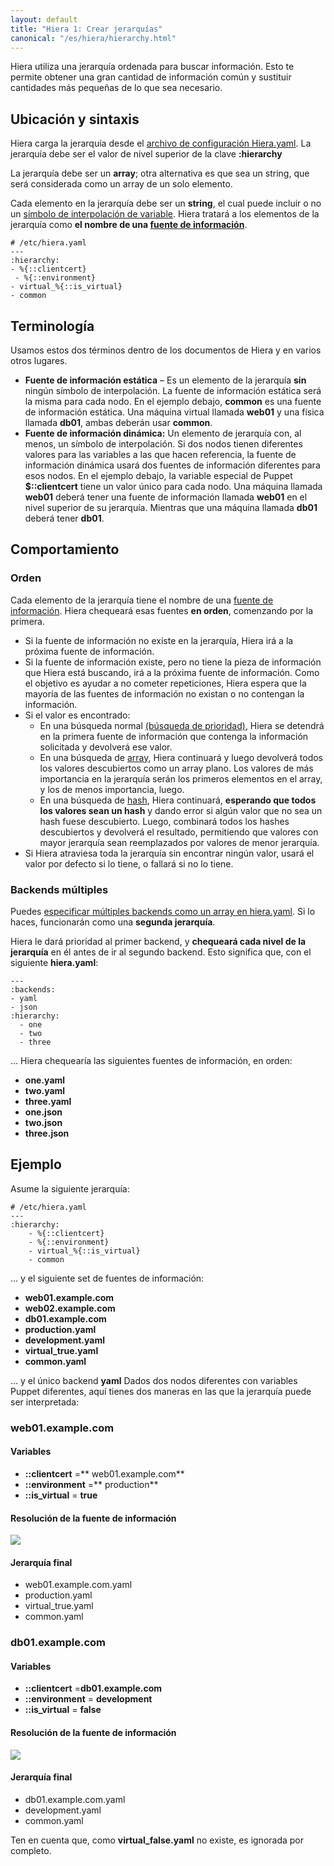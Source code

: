 ```yaml
---
layout: default
title: "Hiera 1: Crear jerarquías"
canonical: "/es/hiera/hierarchy.html"
---
```


Hiera utiliza una jerarquía ordenada para buscar información. Esto te permite obtener una gran cantidad de información común y sustituir cantidades más pequeñas de lo que sea necesario.

## Ubicación y sintaxis

Hiera carga la jerarquía desde el [archivo de configuración Hiera.yaml](http://docs.puppetlabs.com/es/hiera/configuring.html). La jerarquía debe ser el valor de nivel superior de la clave **:hierarchy**

La jerarquía debe ser un **array**; otra alternativa es que sea un string, que será considerada como un array de un solo elemento.

Cada elemento en la jerarquía debe ser un **string**, el cual puede incluir o no un [símbolo de interpolación de variable](http://docs.puppetlabs.com/es/hiera/variables.html). Hiera tratará a los elementos de la jerarquía como **el nombre de una [fuente de información](http://docs.puppetlabs.com/hiera/1/data_sources.html)**.

	# /etc/hiera.yaml
	---
	:hierarchy:
	- %{::clientcert}
	 - %{::environment}
	- virtual_%{::is_virtual}
	- common

## Terminología
Usamos estos dos términos dentro de los documentos de Hiera y en varios otros lugares.

+ **Fuente de información estática** – Es un elemento de la jerarquía **sin** ningún símbolo de interpolación. La fuente de información estática será la misma para cada nodo. En el ejemplo debajo, **common** es una fuente de información estática. Una máquina virtual llamada **web01** y una física llamada **db01**, ambas deberán usar **common**.
+ **Fuente de información dinámica:** Un elemento de jerarquía con, al menos, un símbolo de interpolación. Si dos nodos tienen diferentes valores para las variables a las que hacen referencia, la fuente de información dinámica usará dos fuentes de información diferentes para esos nodos. En el ejemplo debajo, la variable especial de Puppet **$::clientcert** tiene un valor único para cada nodo. Una máquina llamada **web01** deberá tener una fuente de información llamada **web01** en el nivel superior de su jerarquía. Mientras que una máquina llamada **db01** deberá tener **db01**.

## Comportamiento
### Orden
Cada elemento de la jerarquía tiene el nombre de una [fuente de información](http://docs.puppetlabs.com/es/hiera/data_sources.html). Hiera chequeará esas fuentes **en orden**, comenzando por la primera.

+ Si la fuente de información no existe en la jerarquía, Hiera irá a la próxima fuente de información.
+ Si la fuente de información existe, pero no tiene la pieza de información que Hiera está buscando, irá a la próxima fuente de información. Como el objetivo es ayudar a no cometer repeticiones, Hiera espera que la mayoría de las fuentes de información no existan o no contengan la información.
+ Si el valor es encontrado:
	- En una búsqueda normal [(búsqueda de prioridad)](http://docs.puppetlabs.com/es/hiera/lookup_types.html#priority-default), Hiera se detendrá en la primera fuente de información que contenga la información solicitada y devolverá ese valor.
	- En una búsqueda de [array](http://docs.puppetlabs.com/es/hiera/lookup_types.html#array-merge), Hiera continuará y luego devolverá todos los valores descubiertos como un array plano. Los valores de más importancia en la jerarquía serán los primeros elementos en el array, y los de menos importancia, luego.
	- En una búsqueda de [hash](http://docs.puppetlabs.com/es/hiera/lookup_types.html#hash-merge), Hiera continuará, **esperando que todos los valores sean un hash** y dando error si algún valor que no sea un hash fuese descubierto. Luego, combinará todos los hashes descubiertos y devolverá el resultado, permitiendo que valores con mayor jerarquía sean reemplazados por valores de menor jerarquía.
+ Si Hiera atraviesa toda la jerarquía sin encontrar ningún valor, usará el valor por defecto si lo tiene, o fallará si no lo tiene.

### Backends múltiples
Puedes [especificar múltiples backends como un array en hiera.yaml](http://docs.puppetlabs.com/es/hiera/configuring.html). Si lo haces, funcionarán como una **segunda jerarquía**.

Hiera le dará prioridad al primer backend, y **chequeará cada nivel de la jerarquía** en él antes de ir al segundo backend. Esto significa que, con el siguiente **hiera.yaml**:

	---
	:backends:
	- yaml
	- json
	:hierarchy:
	  - one
	  - two
	  - three

… Hiera chequearía las siguientes fuentes de información, en orden:

+ **one.yaml**
+ **two.yaml**
+ **three.yaml**
+ **one.json**
+ **two.json**
+ **three.json**

## Ejemplo

Asume la siguiente jerarquía:

	# /etc/hiera.yaml
	---
	:hierarchy:
		- %{::clientcert}
		- %{::environment}
		- virtual_%{::is_virtual}
		- common

… y el siguiente set de fuentes de información:

+ **web01.example.com**
+ **web02.example.com**
+ **db01.example.com**
+ **production.yaml**
+ **development.yaml**
+ **virtual_true.yaml**
+ **common.yaml**

… y el único backend **yaml**
Dados dos nodos diferentes con variables Puppet diferentes, aquí tienes dos maneras en las que la jerarquía puede ser interpretada:

### web01.example.com
#### Variables

+ **::clientcert** =** web01.example.com**
+ **::environment** =** production**
+ **::is_virtual** = **true**

#### Resolución de la fuente de información
![](img/datasource-resolution01.png)

#### Jerarquía final

+ web01.example.com.yaml
+ production.yaml
+ virtual_true.yaml
+ common.yaml

### db01.example.com
#### Variables

+ **::clientcert** =**db01.example.com**
+ **::environment** = **development**
+ **::is_virtual** = **false**

#### Resolución de la fuente de información
![](img/datasource-resolution02.png)

#### Jerarquía final

+ db01.example.com.yaml
+ development.yaml
+ common.yaml

Ten en cuenta que, como **virtual_false.yaml** no existe, es ignorada por completo.

